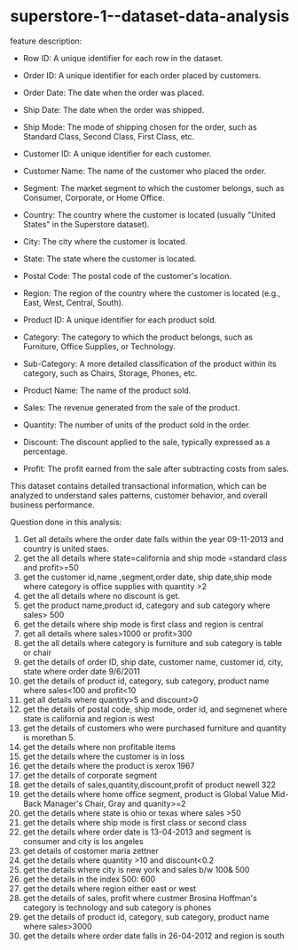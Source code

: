 # superstore-1--dataset-data-analysis

feature description: 

* Row ID: A unique identifier for each row in the dataset.

* Order ID: A unique identifier for each order placed by customers.

* Order Date: The date when the order was placed.

* Ship Date: The date when the order was shipped.

* Ship Mode: The mode of shipping chosen for the order, such as Standard Class, Second Class, First Class, etc.

* Customer ID: A unique identifier for each customer.

* Customer Name: The name of the customer who placed the order.

* Segment: The market segment to which the customer belongs, such as Consumer, Corporate, or Home Office.

*  Country: The country where the customer is located (usually "United States" in the Superstore dataset).

* City: The city where the customer is located.

* State: The state where the customer is located.

* Postal Code: The postal code of the customer's location.

* Region: The region of the country where the customer is located (e.g., East, West, Central, South).

* Product ID: A unique identifier for each product sold.

* Category: The category to which the product belongs, such as Furniture, Office Supplies, or Technology.

* Sub-Category: A more detailed classification of the product within its category, such as Chairs, Storage, Phones, etc.

* Product Name: The name of the product sold.

* Sales: The revenue generated from the sale of the product.

* Quantity: The number of units of the product sold in the order.

* Discount: The discount applied to the sale, typically expressed as a percentage.

* Profit: The profit earned from the sale after subtracting costs from sales.

This dataset contains detailed transactional information, which can be analyzed to understand sales patterns, customer behavior, and overall business performance.

Question done in this analysis:

1) Get all details where the order date falls within the year 09-11-2013 and country is united staes.
2) get the all details where state=california and ship mode =standard class and profit>=50
3) get the customer id,name ,segment,order date, ship date,ship mode where category is office supplies with quantity >2
4) get the all details where no discount is get.
5) get the product name,product id, category and sub category where sales> 500
6) get the details where ship mode is first class and region is central
7) get all details where sales>1000 or profit>300
8) get the all details where category is furniture and sub category is table or chair
9) get the details of order ID, ship date, customer name, customer id, city, state where order date 9/6/2011
10) get the details of product id, category, sub category, product name where sales<100 and profit<10
11) get all details where quantity>5 and discount>0
12) get the details of postal code, ship mode, order id, and segmenet where state is california and region is west
13) get the details of customers who were purchased furniture and quantity is morethan 5.
14) get the details where non profitable items
15) get the details where the customer is in loss
16) get the details where the product is xerox 1967
17) get the details of corporate segment
18) get the details of sales,quantity,discount,profit of product newell 322
19) get the details where home office segment, product is Global Value Mid-Back Manager's Chair, Gray and quanity>=2
20) get the details where state is ohio or texas where sales >50
21) get the details where ship mode is first class or second class
22) get the details where order date is 13-04-2013 and segment is consumer and city is los angeles
23) get details of costomer maria zettner
24) get the details  where quantity >10 and discount<0.2
25) get the details where city is new york and sales b/w 100& 500
26) get the details in the index 500: 600
27) get the details where region either east or west
28) get the details of sales, profit where custmer Brosina Hoffman's category is technology and sub category is phones
29) get the details of product id, category, sub category, product name where sales>3000
30) get the details where order date falls in 26-04-2012 and region is south   
